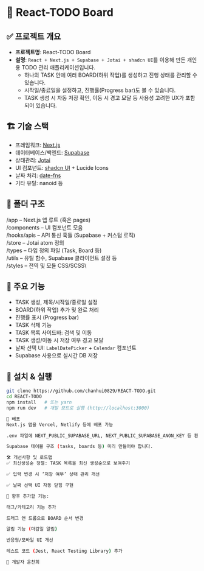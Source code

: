 #  📑 React-TODO Board

## ✅ 프로젝트 개요
- **프로젝트명**: React-TODO Board  
- **설명**: `React + Next.js + Supabase + Jotai + shadcn UI`를 이용해 만든 개인용 TODO 관리 애플리케이션입니다.  
  - 하나의 TASK 안에 여러 BOARD(하위 작업)를 생성하고 진행 상태를 관리할 수 있습니다.  
  - 시작일/종료일을 설정하고, 진행률(Progress bar)도 볼 수 있습니다.  
  - TASK 생성 시 자동 저장 확인, 이동 시 경고 모달 등 사용성 고려한 UX가 포함되어 있습니다.

## 🏗 기술 스택
- 프레임워크: [Next.js](https://nextjs.org/)  
- 데이터베이스/백엔드: [Supabase](https://supabase.com/)  
- 상태관리: [Jotai](https://jotai.org/)  
- UI 컴포넌트: [shadcn UI](https://ui.shadcn.com/) + Lucide Icons  
- 날짜 처리: [date-fns](https://date-fns.org/)  
- 기타 유틸: nanoid 등

## 📂 폴더 구조
/app – Next.js 앱 루트 (혹은 pages)\
/components – UI 컴포넌트 모음\
/hooks/apis – API 통신 훅들 (Supabase + 커스텀 로직)\
/store – Jotai atom 정의\
/types – 타입 정의 파일 (Task, Board 등)\
/utils – 유틸 함수, Supabase 클라이언트 설정 등\
/styles – 전역 및 모듈 CSS/SCSS\


## 🔧 주요 기능
- TASK 생성, 제목/시작일/종료일 설정  
- BOARD(하위 작업) 추가 및 완료 처리  
- 진행률 표시 (Progress bar)  
- TASK 삭제 기능  
- TASK 목록 사이드바: 검색 및 이동  
- TASK 생성/이동 시 저장 여부 경고 모달  
- 날짜 선택 UI: `LabelDatePicker` + `Calendar` 컴포넌트  
- Supabase 사용으로 실시간 DB 저장

## 📌 설치 & 실행
```bash
git clone https://github.com/chanhui0829/REACT-TODO.git
cd REACT-TODO
npm install   # 또는 yarn
npm run dev   # 개발 모드로 실행 (http://localhost:3000)

🚀 배포
Next.js 앱을 Vercel, Netlify 등에 배포 가능

.env 파일에 NEXT_PUBLIC_SUPABASE_URL, NEXT_PUBLIC_SUPABASE_ANON_KEY 등 환경변수 설정 필요

Supabase 테이블 구조 (tasks, boards 등) 미리 만들어야 합니다.

🛠 개선사항 및 로드맵
✅ 최신생성순 정렬: TASK 목록을 최신 생성순으로 보여주기

✅ 입력 변경 시 ‘저장 여부’ 상태 관리 개선

✅ 날짜 선택 UI 자동 닫힘 구현

📌 향후 추가할 기능:

태그/카테고리 기능 추가

드래그 앤 드롭으로 BOARD 순서 변경

알림 기능 (마감일 알림)

반응형/모바일 UI 개선

테스트 코드 (Jest, React Testing Library) 추가

🧾 개발자 윤찬희

